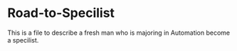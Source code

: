 # Road-to-Specilist
This is a file to describe a fresh man who is majoring in Automation become a specilist.
